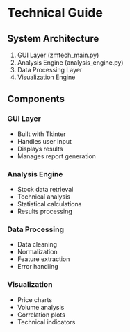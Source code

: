 # Technical Guide

## System Architecture
1. GUI Layer (zmtech_main.py)
2. Analysis Engine (analysis_engine.py)
3. Data Processing Layer
4. Visualization Engine

## Components
### GUI Layer
- Built with Tkinter
- Handles user input
- Displays results
- Manages report generation

### Analysis Engine
- Stock data retrieval
- Technical analysis
- Statistical calculations
- Results processing

### Data Processing
- Data cleaning
- Normalization
- Feature extraction
- Error handling

### Visualization
- Price charts
- Volume analysis
- Correlation plots
- Technical indicators